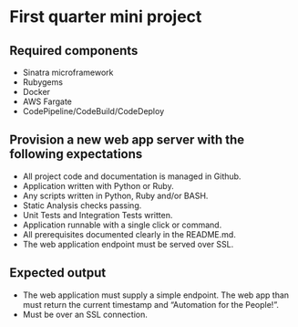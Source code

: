 First quarter mini project
=============

Required components
----------------
- Sinatra microframework
- Rubygems
- Docker
- AWS Fargate
- CodePipeline/CodeBuild/CodeDeploy


Provision a new web app server with the following expectations
------- 
- All project code and documentation is managed in Github.
- Application written with Python or Ruby.
- Any scripts written in Python, Ruby and/or BASH.
- Static Analysis checks passing.
- Unit Tests and Integration Tests written.
- Application runnable with a single click or command.
- All prerequisites documented clearly in the README.md.
- The web application endpoint must be served over SSL.



Expected output
-------------
- The web application must supply a simple endpoint.
The web app than must return the current timestamp and “Automation for the People!”.
- Must be over an SSL connection.
